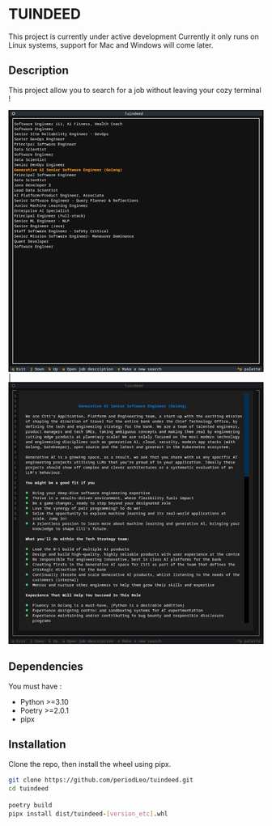 # TUINDEED

This project is currently under active development
Currently it only runs on Linux systems, support for Mac and Windows will come later.

## Description

This project allow you to search for a job without leaving your cozy terminal !

![browsing](pictures/browsing_tuindeed.png) | ![description](pictures/offer_description.png)

## Dependencies

You must have :

- Python >=3.10
- Poetry >=2.0.1
- pipx

## Installation

Clone the repo, then install the wheel using pipx.

```bash
git clone https://github.com/periodLeo/tuindeed.git
cd tuindeed

poetry build
pipx install dist/tuindeed-[version_etc].whl
```
